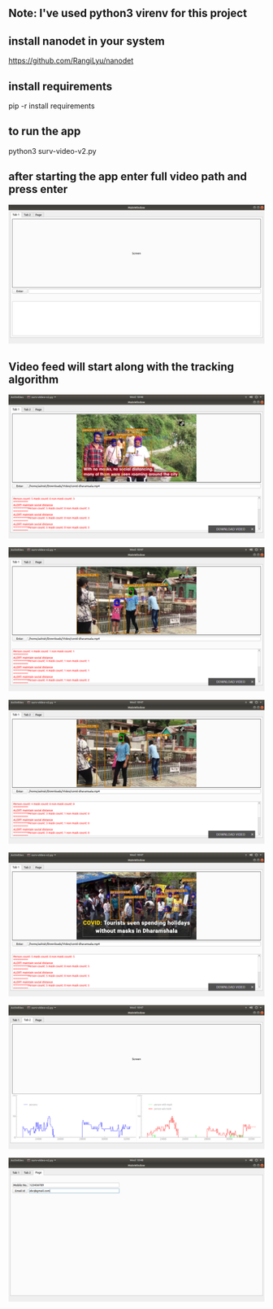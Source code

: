 ## Note: I've used python3 virenv for this project

## install nanodet in your system
https://github.com/RangiLyu/nanodet

## install requirements 
pip -r install requirements

## to run the app
python3 surv-video-v2.py

## after starting the app enter full video path and press enter
![Screen 1](hackcovid2.0-images/page1.png)

## Video feed will start along with the tracking algorithm 
![Screen 1](hackcovid2.0-images/run1.png)

![Screen 1](hackcovid2.0-images/run2.png)

![Screen 1](hackcovid2.0-images/run3.png)

![Screen 1](hackcovid2.0-images/run4.png)

![Screen 1](hackcovid2.0-images/page2.png)

![Screen 1](hackcovid2.0-images/page3.png)
